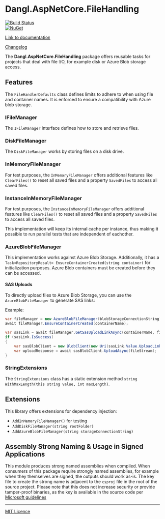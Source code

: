# Dangl.AspNetCore.FileHandling

[![Build Status](https://jenkins.dangl.me/buildStatus/icon?job=GeorgDangl%2FDangl.AspNetCore.FileHandling%2Fdevelop)](https://jenkins.dangl.me/job/GeorgDangl/job/Dangl.AspNetCore.FileHandling/job/develop/)  
[![NuGet](https://img.shields.io/nuget/v/Dangl.AspNetCore.FileHandling.svg)](https://www.nuget.org/packages/Dangl.AspNetCore.FileHandling)  

[Link to documentation](https://docs.dangl-it.com/Projects/Dangl.AspNetCore.FileHandling)

[Changelog](./CHANGELOG.md)

The **Dangl.AspNetCore.FileHandling** package offers reusable tasks for projects that deal with file I/O, for example disk or Azure Blob storage access.

## Features

The `FileHandlerDefaults` class defines limits to adhere to when using file and container names. It is enforced to ensure a compatibility with Azure blob storage.

### IFileManager

The `IFileManager` interface defines how to store and retrieve files.

### DiskFileManager

The `DiskFileManager` works by storing files on a disk drive.

### InMemoryFileManager

For test purposes, the `InMemoryFileManager` offers additional features like `ClearFiles()` to reset all saved files and a property `SavedFiles` to access all saved files.

### InstanceInMemoryFileManager

For test purposes, the `InstanceInMemoryFileManager` offers additional features like `ClearFiles()` to reset all saved files and a property `SavedFiles` to access all saved files.

This implementation will keep its internal cache per instance, thus making it possible to run parallel tests that are independent of eachother.

### AzureBlobFileManager

This implementation works against Azure Blob Storage. Additionally, it has a `Task<RepositoryResult> EnsureContainerCreated(string container)` for initialization purposes.
Azure Blob containers must be created before they can be accessed.

#### SAS Uploads

To directly upload files to Azure Blob Storage, you can use the `AzureBlobFileManager` to generate SAS links:

Example:

```csharp
var fileManager = new AzureBlobFileManager(blobStorageConnectionString);
await fileManager.EnsureContainerCreated(containerName);

var sasLink = await fileManager.GetSasUploadLinkAsync(containerName, fileName);
if (sasLink.IsSuccess)
{
    var sasBlobClient = new BlobClient(new Uri(sasLink.Value.UploadLink));
    var uploadResponse = await sasBlobClient.UploadAsync(fileStream);
}
```

### StringExtensions

The `StringExtensions` class has a static extension method `string WithMaxLength(this string value, int maxLength)`.

## Extensions

This library offers extensions for dependency injection:
* `AddInMemoryFileManager()` for testing
* `AddDiskFileManager(string rootFolder)`
* `AddAzureBlobFileManager(string storageConnectionString)`

## Assembly Strong Naming & Usage in Signed Applications

This module produces strong named assemblies when compiled. When consumers of this package require strongly named assemblies, for example when they
themselves are signed, the outputs should work as-is.
The key file to create the strong name is adjacent to the `csproj` file in the root of the source project. Please note that this does not increase
security or provide tamper-proof binaries, as the key is available in the source code per 
[Microsoft guidelines](https://msdn.microsoft.com/en-us/library/wd40t7ad(v=vs.110).aspx)

---

[MIT Licence](LICENCE.md)
